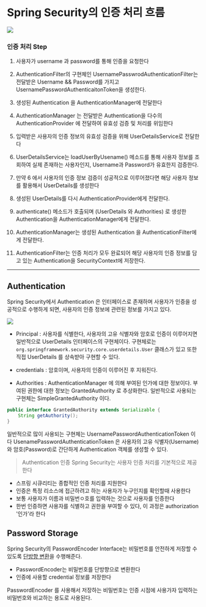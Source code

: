 # Spring Security의 인증 처리 흐름
![](https://velog.velcdn.com/images/minthug94_/post/ca104020-0033-4e4a-8b43-578d4b315064/image.webp)


### 인증 처리 Step

1. 사용자가 username 과 password를 통해 인증을 요청한다

2. AuthenticationFilter의 구현체인 UsernamePasswrodAuthenticationFilter는 
전달받은 Username && Password를 가지고 
UsernamePasswordAuthenticaitonToken을 생성한다.

3. 생성된 Authentication 을 AuthenticationManager에 전달한다

4. AuthenticationManager 는 전달받은 Authentication을 다수의 
AuthenticationProvider 에 전달하여 유효성 검증 및 처리를 위임한다

5. 입력받은 사용자의 인증 정보의 유효성 검증을 위해 UserDetailsService로 
전달한다

6. UserDetailsService는 loadUserByUsename() 메소드를 통해 사용자 정보를 
조회하여 실제 존재하는 사용자인지, Username과 Password가 유효한지 
검증한다.

7. 만약 6 에서 사용자의 인증 정보 검증이 성공적으로 이루어졌다면 해당 
사용자 정보를 활용해서 UserDetails를  생성한다

8. 생성된 UserDetails를 다시 AuthenticationProvider에게 전달한다.

9. authenticate() 메소드가 호출되며 (UserDetails 와 Authorities) 로 생성한 
Authentication을 AuthenticationManager에게 전달한다.

10. AuthenticationManager는 생성된 Authentication 을 
AuthenticationFilter에게 전달한다.

11. AuthenticationFilter는 인증 처리가 모두 완료되어 해당 사용자의 인증 
정보를 담고 있는 Authentication을 SecurityContext에 저장한다.

-------------------
## Authentication 
Spring Security에서 Authentication 은 인터페이스로 존재하며 사용자가 
인증을 성공적으로 수행하게 되면, 사용자의 인증 정보에 관련된 정보를 가지고 
있다.

![](https://velog.velcdn.com/images/minthug94_/post/5f092037-174a-4696-8233-5c9d036b10b4/image.png)

- Principal : 사용자를 식별한다, 사용자의 고유 식별자와 암호로 인증이 
이루어지면 일반적으로 UserDetails 인터페이스의 구현체이다.
구현체로는 <code>org.springframework.security.core.userdetails.User</code>
클래스가 있고 또한 직접 UserDetails 를 상속받아 구현할 수 있다.

- credentials : 암호이며, 사용자의 인증이 이루어진 후 지워진다.

- Authorities : AuthenticationManager 에 의해 부여된 인가에 대한 정보이다. 
부여된 권한에 대한 정보는 GrantedAuthority 로 추상화한다.
일반적으로 사용되는 구현체는 SimpleGrantedAuthority 이다.

```java
public interface GrantedAuthority extends Serializable {
	String getAuthority();
}
```


일반적으로 많이 사용되는 구현체는 UsernamePasswordAuthenticationToken 이다
UsenamePasswordAuthenticationToken 은 사용자의 고유 식별자(Username) 와 
암호(Password)로 간단하게 Authentication 객체를 생성할 수 있다.


> Authentication 인증
Spring Security는 사용자 인증 처리를 기본적으로 제공한다
- 스프링 시큐리티는 종합적인 인증 처리를 지원한다
- 인증은 특정 리소스에 접근하려고 하는 사용자가 누구인지를 확인할때 
사용한다
- 보통 사용자가 이름과 비밀번ㅇ호를 입력하는 것으로 사용자를 인증한다
- 한번 인증하면 사용자를 식별하고 권한을 부여할 수 있다, 이 과정은 
authorization '인가'라 한다


## Password Storage
Spring Security의 PasswordEncoder Interface는 비밀번호를 안전하게 저장할 
수 있도록 [단방향 변환](.)을 수행해준다.

- PasswordEncoder는 비밀번호를 단방향으로 변환한다
- 인증에 사용할 credential 정보를 저장한다

PasswordEncoder 를 사용해서 저장하는 비밀번호는 인증 시점에 사용가자 
입력하는 비밀번호와 비교하는 용도로 사용된다.

